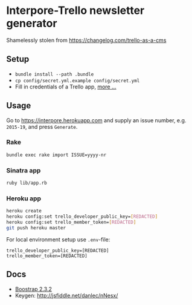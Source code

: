 # Interpore-Trello newsletter generator

Shamelessly stolen from https://changelog.com/trello-as-a-cms

## Setup

- `bundle install --path .bundle`
- `cp config/secret.yml.example config/secret.yml`
- Fill in credentials of a Trello app, [more ...](https://github.com/jeremytregunna/ruby-trello)

## Usage

Go to https://interpore.herokuapp.com and supply an issue number, e.g.
`2015-19`, and press `Generate`.

### Rake

```bash
bundle exec rake import ISSUE=yyyy-nr
```

### Sinatra app

```bash
ruby lib/app.rb
```
### Heroku app

```bash
heroku create
heroku config:set trello_developer_public_key=[REDACTED]
heroku config:set trello_member_token=[REDACTED]
git push heroku master
```

For local environment setup use `.env`-file:

```
trello_developer_public_key=[REDACTED]
trello_member_token=[REDACTED]
```

## Docs

- [Boostrap 2.3.2](http://getbootstrap.com/2.3.2/)
- Keygen: http://jsfiddle.net/danlec/nNesx/
